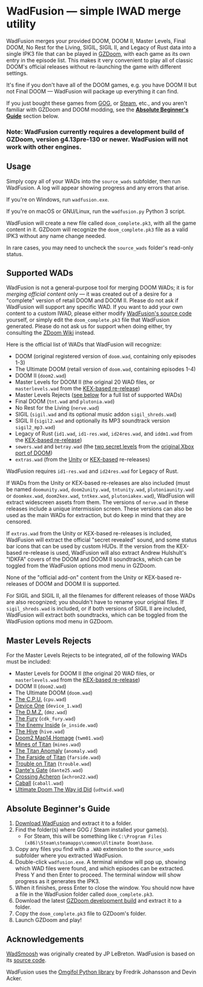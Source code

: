 # WadFusion — simple IWAD merge utility

WadFusion merges your provided DOOM, DOOM II, Master Levels, Final DOOM, No Rest for the Living, SIGIL, SIGIL II, and Legacy of Rust data into a single IPK3 file that can be played in [GZDoom](https://zdoom.org/index), with each game as its own entry in the episode list. This makes it very convenient to play all of classic DOOM's official releases without re-launching the game with different settings.

It's fine if you don't have all of the DOOM games, e.g. you have DOOM II but not Final DOOM — WadFusion will package up everything it can find.

If you just bought these games from [GOG](https://www.gog.com/en/game/doom_doom_ii), or [Steam](https://store.steampowered.com/app/2280/), etc., and you aren't familiar with GZDoom and DOOM modding, see the [**Absolute Beginner's Guide**](#absolute-beginners-guide) section below.

### Note: WadFusion currently requires a development build of GZDoom, version g4.13pre-130 or newer. WadFusion will not work with other engines.

## Usage

Simply copy all of your WADs into the `source_wads` subfolder, then run WadFusion. A log will appear showing progress and any errors that arise.

If you're on Windows, run `wadfusion.exe`.

If you're on macOS or GNU/Linux, run the `wadfusion.py` Python 3 script.

WadFusion will create a new file called `doom_complete.pk3`, with all the game content in it. GZDoom will recognize the `doom_complete.pk3` file as a valid IPK3 without any name change needed.

In rare cases, you may need to uncheck the `source_wads` folder's read-only status.

## Supported WADs

WadFusion is not a general-purpose tool for merging DOOM WADs; it is for *merging official content* only — it was created out of a desire for a "complete" version of retail DOOM and DOOM II. Please do not ask if WadFusion will support any specific WAD. If you want to add your own content to a custom IWAD, please either modify [WadFusion's source code](https://github.com/Owlet7/wadfusion) yourself, or simply edit the `doom_complete.pk3` file that WadFusion generated. Please do not ask us for support when doing either, try consulting the [ZDoom Wiki](https://zdoom.org/wiki/Main_Page) instead.

Here is the official list of WADs that WadFusion will recognize:
- DOOM (original registered version of `doom.wad`, containing only episodes 1-3)
- The Ultimate DOOM (retail version of `doom.wad`, containing episodes 1-4)
- DOOM II (`doom2.wad`)
- Master Levels for DOOM II (the original 20 WAD files, or `masterlevels.wad` from the [KEX-based re-release](https://doomwiki.org/wiki/Doom_%2B_Doom_II))
- Master Levels Rejects ([see below](#absolute-beginners-guide) for a full list of supported WADs)
- Final DOOM (`tnt.wad` and `plutonia.wad`)
- No Rest for the Living (`nerve.wad`)
- SIGIL (`sigil.wad` and its optional music addon `sigil_shreds.wad`)
- SIGIL II (`sigil2.wad` and optionally its MP3 soundtrack version `sigil2_mp3.wad`)
- Legacy of Rust (`id1.wad`, `id1-res.wad`, `id24res.wad`, and `iddm1.wad` from the [KEX-based re-release](https://doomwiki.org/wiki/Doom_%2B_Doom_II))
- `sewers.wad` and `betray.wad` (the [two secret levels](https://classicdoom.com/xboxspec.htm) from the [original Xbox port of DOOM](https://doomwiki.org/wiki/Xbox))
- `extras.wad` (from the [Unity](https://doomwiki.org/wiki/Doom_Classic_Unity_port) or [KEX-based](https://doomwiki.org/wiki/Doom_%2B_Doom_II) re-releases)

WadFusion requires `id1-res.wad` and `id24res.wad` for Legacy of Rust.

If WADs from the Unity or KEX-based re-releases are also included (must be named `doomunity.wad`, `doom2unity.wad`, `tntunity.wad`, `plutoniaunity.wad` or `doomkex.wad`, `doom2kex.wad`, `tntkex.wad`, `plutoniakex.wad`), WadFusion will extract widescreen assets from them. The versions of `nerve.wad` in these releases include a unique intermission screen. These versions can also be used as the main WADs for extraction, but do keep in mind that they are censored.

If `extras.wad` from the Unity or KEX-based re-releases is included, WadFusion will extract the official "secret revealed" sound, and some status bar icons that can be used by custom HUDs. If the version from the KEX-based re-release is used, WadFusion will also extract Andrew Hulshult's "IDKFA" covers of the DOOM and DOOM II soundtracks, which can be toggled from the WadFusion options mod menu in GZDoom.

None of the "official add-on" content from the Unity or KEX-based re-releases of DOOM and DOOM II is supported.

For SIGIL and SIGIL II, all the filenames for different releases of those WADs are also recognized; you shouldn't have to rename your original files. If `sigil_shreds.wad` is included, or if both versions of SIGIL II are included, WadFusion will extract both soundtracks, which can be toggled from the WadFusion options mod menu in GZDoom.

## Master Levels Rejects

For the Master Levels Rejects to be integrated, *all* of the following WADs must be included:
- Master Levels for DOOM II (the original 20 WAD files, or `masterlevels.wad` from the [KEX-based re-release](https://doomwiki.org/wiki/Doom_%2B_Doom_II))
- DOOM II (`doom2.wad`)
- The Ultimate DOOM (`doom.wad`)
- [The C.P.U.](https://www.doomworld.com/idgames/levels/doom2/a-c/cpu) (`cpu.wad`)
- [Device One](https://www.doomworld.com/idgames/levels/doom2/d-f/device_1) (`device_1.wad`)
- [The D.M.Z.](https://www.doomworld.com/idgames/levels/doom2/d-f/dmz) (`dmz.wad`)
- [The Fury](https://www.doomworld.com/idgames/levels/doom2/a-c/cdk_fury) (`cdk_fury.wad`)
- [The Enemy Inside](https://www.doomworld.com/idgames/levels/doom2/d-f/e_inside) (`e_inside.wad`)
- [The Hive](https://www.doomworld.com/idgames/levels/doom2/g-i/hive) (`hive.wad`)
- [Doom2 Map14 Homage](https://www.doomworld.com/idgames/levels/doom2/s-u/twm01) (`twm01.wad`)
- [Mines of Titan](https://www.doomworld.com/idgames/levels/doom2/m-o/mines2) (`mines.wad`)
- [The Titan Anomaly](https://www.doomworld.com/idgames/levels/doom2/a-c/anomaly) (`anomaly.wad`)
- [The Farside of Titan](https://www.doomworld.com/idgames/levels/doom2/d-f/farside) (`farside.wad`)
- [Trouble on Titan](https://www.doomworld.com/idgames/levels/doom2/s-u/trouble) (`trouble.wad`)
- [Dante's Gate](https://www.doomworld.com/idgames/levels/doom2/d-f/dante25) (`dante25.wad`)
- [Crossing Acheron](https://www.doomworld.com/idgames/levels/doom2/a-c/achron22) (`achron22.wad`)
- [Caball](https://doomshack.org/uploads/caball.zip) (`caball.wad`)
- [Ultimate Doom The Way id Did](https://www.doomworld.com/idgames/levels/doom/s-u/udtwid) (`udtwid.wad`)

## Absolute Beginner's Guide

1. [Download WadFusion](https://github.com/Owlet7/wadfusion/releases/latest/download/wadfusion_win.zip) and extract it to a folder.
2. Find the folder(s) where GOG / Steam installed your game(s).
   - For Steam, this will be something like `C:\Program Files (x86)\Steam\steamapps\common\Ultimate Doom\base`.
3. Copy any files you find with a `.WAD` extension to the `source_wads` subfolder where you extracted WadFusion.
4. Double-click `wadfusion.exe`. A terminal window will pop up, showing which WAD files were found, and which episodes can be extracted. Press Y and then Enter to proceed. The terminal window will show progress as it generates the IPK3.
5. When it finishes, press Enter to close the window. You should now have a file in the WadFusion folder called `doom_complete.pk3`.
6. Download the latest [GZDoom development build](https://devbuilds.drdteam.org/gzdoom/) and extract it to a folder.
7. Copy the `doom_complete.pk3` file to GZDoom's folder.
8. Launch GZDoom and play!

## Acknowledgements

[WadSmoosh](https://jp.itch.io/wadsmoosh) was originally created by JP LeBreton. WadFusion is based on its [source code](https://heptapod.host/jp-lebreton/wadsmoosh).

WadFusion uses the [Omgifol Python library](https://github.com/devinacker/omgifol) by Fredrik Johansson and Devin Acker.
